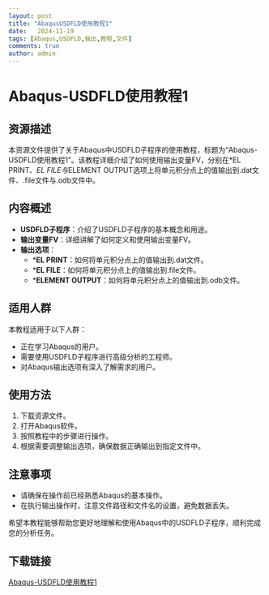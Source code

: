 ```yaml
---
layout: post
title: "AbaqusUSDFLD使用教程1"
date:   2024-11-19
tags: [Abaqus,USDFLD,输出,教程,文件]
comments: true
author: admin
---
```

# Abaqus-USDFLD使用教程1

## 资源描述

本资源文件提供了关于Abaqus中USDFLD子程序的使用教程，标题为“Abaqus-USDFLD使用教程1”。该教程详细介绍了如何使用输出变量FV，分别在*EL PRINT、*EL FILE与*ELEMENT OUTPUT选项上将单元积分点上的值输出到.dat文件、.file文件与.odb文件中。

## 内容概述

- **USDFLD子程序**：介绍了USDFLD子程序的基本概念和用途。
- **输出变量FV**：详细讲解了如何定义和使用输出变量FV。
- **输出选项**：
  - ***EL PRINT**：如何将单元积分点上的值输出到.dat文件。
  - ***EL FILE**：如何将单元积分点上的值输出到.file文件。
  - ***ELEMENT OUTPUT**：如何将单元积分点上的值输出到.odb文件。

## 适用人群

本教程适用于以下人群：

- 正在学习Abaqus的用户。
- 需要使用USDFLD子程序进行高级分析的工程师。
- 对Abaqus输出选项有深入了解需求的用户。

## 使用方法

1. 下载资源文件。
2. 打开Abaqus软件。
3. 按照教程中的步骤进行操作。
4. 根据需要调整输出选项，确保数据正确输出到指定文件中。

## 注意事项

- 请确保在操作前已经熟悉Abaqus的基本操作。
- 在执行输出操作时，注意文件路径和文件名的设置，避免数据丢失。

希望本教程能够帮助您更好地理解和使用Abaqus中的USDFLD子程序，顺利完成您的分析任务。

## 下载链接

[Abaqus-USDFLD使用教程1](https://pan.quark.cn/s/4066915b16bc)